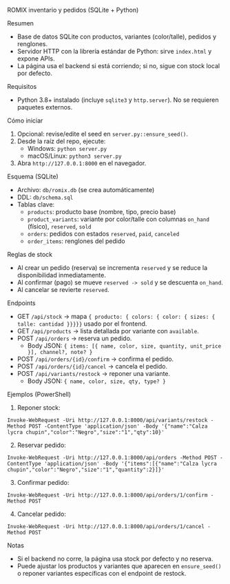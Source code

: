ROMIX inventario y pedidos (SQLite + Python)

Resumen
- Base de datos SQLite con productos, variantes (color/talle), pedidos y renglones.
- Servidor HTTP con la librería estándar de Python: sirve `index.html` y expone APIs.
- La página usa el backend si está corriendo; si no, sigue con stock local por defecto.

Requisitos
- Python 3.8+ instalado (incluye `sqlite3` y `http.server`). No se requieren paquetes externos.

Cómo iniciar
1) Opcional: revise/edite el seed en `server.py::ensure_seed()`.
2) Desde la raíz del repo, ejecute:
   - Windows: `python server.py`
   - macOS/Linux: `python3 server.py`
3) Abra `http://127.0.0.1:8000` en el navegador.

Esquema (SQLite)
- Archivo: `db/romix.db` (se crea automáticamente)
- DDL: `db/schema.sql`
- Tablas clave:
  - `products`: producto base (nombre, tipo, precio base)
  - `product_variants`: variante por color/talle con columnas `on_hand` (físico), `reserved`, `sold`
  - `orders`: pedidos con estados `reserved`, `paid`, `canceled`
  - `order_items`: renglones del pedido

Reglas de stock
- Al crear un pedido (reserva) se incrementa `reserved` y se reduce la disponibilidad inmediatamente.
- Al confirmar (pago) se mueve `reserved -> sold` y se descuenta `on_hand`.
- Al cancelar se revierte `reserved`.

Endpoints
- GET `/api/stock` → mapa `{ producto: { colors: { color: { sizes: { talle: cantidad }}}}}` usado por el frontend.
- GET `/api/products` → lista detallada por variante con `available`.
- POST `/api/orders` → reserva un pedido.
  - Body JSON: `{ items: [{ name, color, size, quantity, unit_price }], channel?, note? }`
- POST `/api/orders/{id}/confirm` → confirma el pedido.
- POST `/api/orders/{id}/cancel` → cancela el pedido.
- POST `/api/variants/restock` → reponer una variante.
  - Body JSON: `{ name, color, size, qty, type? }`

Ejemplos (PowerShell)
1) Reponer stock:
```
Invoke-WebRequest -Uri http://127.0.0.1:8000/api/variants/restock -Method POST -ContentType 'application/json' -Body '{"name":"Calza lycra chupin","color":"Negro","size":"1","qty":10}'
```

2) Reservar pedido:
```
Invoke-WebRequest -Uri http://127.0.0.1:8000/api/orders -Method POST -ContentType 'application/json' -Body '{"items":[{"name":"Calza lycra chupin","color":"Negro","size":"1","quantity":2}]}'
```

3) Confirmar pedido:
```
Invoke-WebRequest -Uri http://127.0.0.1:8000/api/orders/1/confirm -Method POST
```

4) Cancelar pedido:
```
Invoke-WebRequest -Uri http://127.0.0.1:8000/api/orders/1/cancel -Method POST
```

Notas
- Si el backend no corre, la página usa stock por defecto y no reserva.
- Puede ajustar los productos y variantes que aparecen en `ensure_seed()` o reponer variantes específicas con el endpoint de restock.

